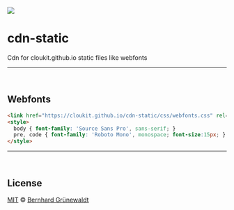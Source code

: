 [![](https://cloukit.github.io/assets/images/cloukit-banner-github.svg?v3)](https://cloukit.github.io/)

# cdn-static
Cdn for cloukit.github.io static files like webfonts

-----

&nbsp;

## Webfonts

```html
<link href="https://cloukit.github.io/cdn-static/css/webfonts.css" rel="stylesheet">
<style>
  body { font-family: 'Source Sans Pro', sans-serif; }
  pre, code { font-family: 'Roboto Mono', monospace; font-size:15px; }
</style>
```
 
 
 
-----

&nbsp;

## License

[MIT](./LICENSE) © [Bernhard Grünewaldt](https://github.com/clouless)

